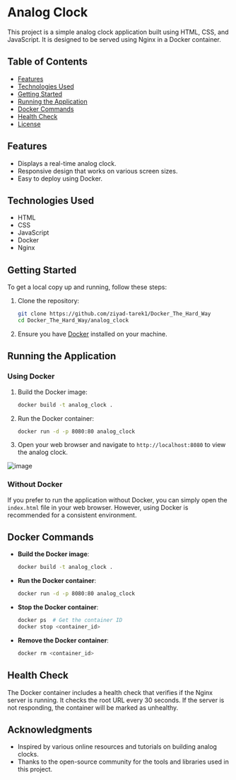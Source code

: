 
# Analog Clock

This project is a simple analog clock application built using HTML, CSS, and JavaScript. It is designed to be served using Nginx in a Docker container.

## Table of Contents

- [Features](#features)
- [Technologies Used](#technologies-used)
- [Getting Started](#getting-started)
- [Running the Application](#running-the-application)
- [Docker Commands](#docker-commands)
- [Health Check](#health-check)
- [License](#license)

## Features

- Displays a real-time analog clock.
- Responsive design that works on various screen sizes.
- Easy to deploy using Docker.

## Technologies Used

- HTML
- CSS
- JavaScript
- Docker
- Nginx

## Getting Started

To get a local copy up and running, follow these steps:

1. Clone the repository:
   ```bash
   git clone https://github.com/ziyad-tarek1/Docker_The_Hard_Way
   cd Docker_The_Hard_Way/analog_clock
   ```

2. Ensure you have [Docker](https://www.docker.com/get-started) installed on your machine.

## Running the Application

### Using Docker

1. Build the Docker image:
   ```bash
   docker build -t analog_clock .
   ```

2. Run the Docker container:
   ```bash
   docker run -d -p 8080:80 analog_clock
   ```

3. Open your web browser and navigate to `http://localhost:8080` to view the analog clock.

![image](https://github.com/user-attachments/assets/6266edfa-f176-4eaf-bfa7-3536c913ab12)


### Without Docker

If you prefer to run the application without Docker, you can simply open the `index.html` file in your web browser. However, using Docker is recommended for a consistent environment.

## Docker Commands

- **Build the Docker image**:
  ```bash
  docker build -t analog_clock .
  ```

- **Run the Docker container**:
  ```bash
  docker run -d -p 8080:80 analog_clock
  ```

- **Stop the Docker container**:
  ```bash
  docker ps  # Get the container ID
  docker stop <container_id>
  ```

- **Remove the Docker container**:
  ```bash
  docker rm <container_id>
  ```

## Health Check

The Docker container includes a health check that verifies if the Nginx server is running. It checks the root URL every 30 seconds. If the server is not responding, the container will be marked as unhealthy.


## Acknowledgments

- Inspired by various online resources and tutorials on building analog clocks.
- Thanks to the open-source community for the tools and libraries used in this project.
```
